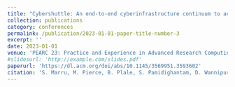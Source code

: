 ```yaml
---
title: "Cybershuttle: An end-to-end cyberinfrastructure continuum to accelerate discovery in science and engineering"
collection: publications
category: conferences
permalink: /publication/2023-01-01-paper-title-number-3
excerpt: ''
date: 2023-01-01
venue: 'PEARC 23: Practice and Experience in Advanced Research Computing 2023'
#slidesurl: 'http://example.com/slides.pdf'
paperurl: 'https://dl.acm.org/doi/abs/10.1145/3569951.3593602'
citation: 'S. Marru, M. Pierce, B. Plale, S. Pamidighantam, D. Wannipurage, M. Christie, I. Ranawaka, E. Abeysinghe, R. Quick, E. Tajkhorshid, S. Koric, J. Basney, M. Spivak, B. Isralewitz, R. Bernardi, D. Gomes, G. Krishnan, M. Bazhenov, S. Smallen, A. Majumdar, A. Arkhipov, K. Dai, X.-P. Liu, and K. Yoshimoto. "Cybershuttle: An End-to-End Cyberinfrastructure Continuum to Accelerate Discovery in Science and Engineering." In Practice and Experience in Advanced Research Computing 2023: Computing for the Common Good, pp. 26–34. Association for Computing Machinery, 2023. ISBN 9781450399852. New York, NY, USA. Available at: https://doi.org/10.1145/3569951.3593602. Location: Portland, OR, USA'
---
```


